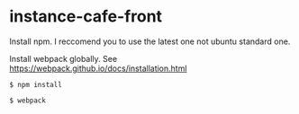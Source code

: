 # instance-cafe-front

Install npm. I reccomend you to use the latest one not ubuntu standard one.

Install webpack globally. See https://webpack.github.io/docs/installation.html

`$ npm install`

`$ webpack`
